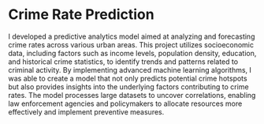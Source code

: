 # Crime Rate Prediction
I developed a predictive analytics model aimed at analyzing and forecasting crime rates across various urban areas. This project utilizes socioeconomic data, including factors such as income levels, population density, education, and historical crime statistics, to identify trends and patterns related to criminal activity. By implementing advanced machine learning algorithms, I was able to create a model that not only predicts potential crime hotspots but also provides insights into the underlying factors contributing to crime rates. The model processes large datasets to uncover correlations, enabling law enforcement agencies and policymakers to allocate resources more effectively and implement preventive measures.
